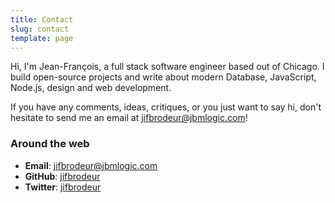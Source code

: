```yaml
---
title: Contact
slug: contact
template: page
---
```


Hi, I'm Jean-François, a full stack software engineer based out of Chicago. I build open-source projects and write about modern Database, JavaScript, Node.js, design and web development.

If you have any comments, ideas, critiques, or you just want to say hi, don't hesitate to send me an email at [jifbrodeur@jbmlogic.com](mailto:jifbrodeur@jbmlogic.com)!

### Around the web

- **Email**: [jifbrodeur@jbmlogic.com](mailto:jifbrodeur[AT]jbmlogic[DOT]com)
- **GitHub**: [jifbrodeur](https://github.com/jifbrodeur)
- **Twitter**: [jifbrodeur](https://twitter.com/jifbrodeur)

